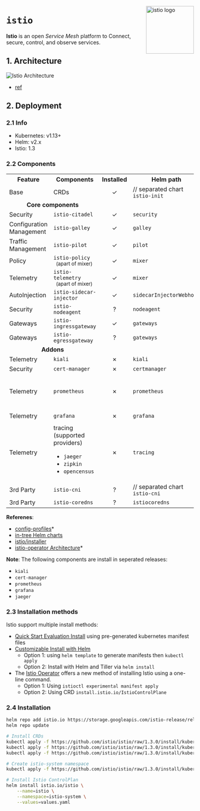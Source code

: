 <img src="https://istio.io/img/istio-bluelogo-whitebackground-unframed.svg"
    alt="istio logo"
    align="right" height="128"/>

`istio`
=======
**Istio** is an open *Service Mesh* platform to Connect, secure, control, and observe services.

## 1. Architecture
![Istio Architecture](https://istio.io/docs/concepts/what-is-istio/arch.svg)
* [ref](https://istio.io/docs/concepts/what-is-istio/#architecture)

## 2. Deployment
### 2.1 Info
* Kubernetes: v1.13+
* Helm: v2.x
* Istio: 1.3

### 2.2 Components
<table>
  <tr>
    <th>Feature</th>
    <th>Components</th>
    <th align="center">Installed</th>
    <th>Helm path</th>
    <th>Operator path</th>
  </tr>
  <tr>
    <td>Base</td>
    <td>CRDs</td>
    <td align="center">✓<br></td>
    <td>// separated chart</br><code>istio-init</code></td>
    <td><code>crds</code></td>
  </tr>
  <tr>
    <td colspan="2" align="center"><b>Core components</b></td>
    <td></td>
    <td></td>
    <td></td>
  </tr>
  <tr>
    <td>Security</td>
    <td><code>istio-citadel</code></td>
    <td align="center">✓<br></td>
    <td><code>security</code></td>
    <td><code>security/citadel</code></td>
  </tr>
  <tr>
    <td width="128">Configuration Management</td>
    <td><code>istio-galley</code></td>
    <td align="center">✓</td>
    <td><code>galley</code></td>
    <td><code>istio-control/istio-config</code></td>
  </tr>
  <tr>
    <td width="128">Traffic Management</td>
    <td><code>istio-pilot</code></td>
    <td align="center">✓</td>
    <td><code>pilot</code></td>
    <td><code>istio-control/istio-discovery</code></td>
  </tr>
  <tr>
    <td>Policy</td>
    <td>
        <code>istio-policy</code>
        </br>
        <sup> (apart of mixer)</sup>
    </td>
    <td align="center">✓</td>
    <td><code>mixer</code></td>
    <td><code>istio-policy</code></td>
  </tr>
  <tr>
    <td>Telemetry</td>
    <td>
        <code>istio-telemetry</code>
        </br>
        <sup> (apart of mixer)</sup>
    </td>
    <td align="center">✓</td>
    <td><code>mixer</code></td>
    <td><code>istio-telemetry/mixer-telemetry</code></td>
  </tr>
  <tr>
    <td>AutoInjection</td>
    <td><code>istio-sidecar-injector</code></td>
    <td align="center">✓</td>
    <td><code>sidecarInjectorWebhook</code></td>
    <td><code>istio-control/istio-autoinject</code></td>
  </tr>
  <tr>
    <td>Security</td>
    <td><code>istio-nodeagent</code></td>
    <td align="center">?</td>
    <td><code>nodeagent</code></td>
    <td><code>security/nodeagent</code></td>
  </tr>
  <tr>
    <td>Gateways</td>
    <td><code>istio-ingressgateway</code></td>
    <td align="center">✓</td>
    <td><code>gateways</code></td>
    <td><code>gateways/istio-ingress</code></td>
  </tr>
  <tr>
    <td>Gateways</td>
    <td><code>istio-egressgateway</code></td>
    <td align="center">?</td>
    <td><code>gateways</code></td>
    <td><code>gateways/istio-egress</code></td>
  </tr>
  <tr>
    <td colspan="2" align="center"><b>Addons</b></td>
    <td></td>
    <td></td>
    <td></td>
  </tr>
  <tr>
    <td>Telemetry</td>
    <td><code>kiali</code></td>
    <td align="center">✗</td>
    <td><code>kiali</code></td>
    <td><code>istio-telemetry/kiali</code></td>
  </tr>
  <tr>
    <td>Security</td>
    <td><code>cert-manager</code></td>
    <td align="center">✗</td>
    <td><code>certmanager</code></td>
    <td><code>security/certmanager</code></td>
  </tr>
  <tr>
    <td>Telemetry</td>
    <td><code>prometheus</code></td>
    <td align="center">✗</td>
    <td><code>prometheus</code></td>
    <td>
      * <code>istio-telemetry/prometheus</code>
      </br>
      * <code>istio-telemetry/prometheus-operator</code>
    </td>
  </tr>
  <tr>
    <td>Telemetry</td>
    <td><code>grafana</code></td>
    <td align="center">✗</td>
    <td><code>grafana</code></td>
    <td><code>istio-telemetry/grafana</code></td>
  </tr>
  <tr>
    <td>Telemetry</td>
    <td>
      tracing (supported providers)
      <ul>
        <li><code>jaeger</code></li>
        <li><code>zipkin</code></li>
        <li><code>opencensus</code></li>
      </ul>
    </td>
    <td align="center">✗</td>
    <td><code>tracing</code></td>
    <td><code>istio-telemetry/tracing</code></td>
  </tr>
  <tr>
    <td>3rd Party</td>
    <td><code>istio-cni</code></td>
    <td align="center">?</td>
    <td>// separated chart</br><code>istio-cni</code></td>
    <td><code>istio-cni</code></td>
  </tr>
  <tr>
    <td>3rd Party</td>
    <td><code>istio-coredns</code></td>
    <td align="center">?</td>
    <td><code>istiocoredns</code></td>
    <td><code>istiocoredns</code></td>
  </tr>
</table>

**Referenes**:
* [config-profiles](https://istio.io/docs/setup/additional-setup/config-profiles/)*
* [in-tree Helm charts](https://github.com/istio/istio/tree/1.3.0/install/kubernetes/helm)
* [istio/installer](https://github.com/istio/installer/tree/release-1.3)
* [istio-operator Architecture](https://github.com/istio/operator/blob/master/ARCHITECTURE.md)*

**Note**: The following components are install in seperated releases:
* `kiali`
* `cert-manager`
* `prometheus`
* `grafana`
* `jaeger`

### 2.3 Installation methods
Istio support multiple install methods:
* [Quick Start Evaluation Install](https://istio.io/docs/setup/install/kubernetes/) using pre-generated kubernetes manifest files
* [Customizable Install with Helm](https://istio.io/docs/setup/install/helm/)
  * Option 1: using `helm template` to generate manifests then `kubectl apply`
  * Option 2: Install with Helm and Tiller via `helm install`
* The [Istio Operator](https://istio.io/docs/setup/install/operator/) offers a new method of installing Istio using a one-line command.
  * Option 1: Using `istioctl experimental manifest apply`
  * Option 2: Using CRD `install.istio.io/IstioControlPlane`

### 2.4 Installation
```bash
helm repo add istio.io https://storage.googleapis.com/istio-release/releases/1.3.0/charts/
helm repo update

# Install CRDs
kubectl apply -f https://github.com/istio/istio/raw/1.3.0/install/kubernetes/helm/istio-init/files/crd-10.yaml
kubectl apply -f https://github.com/istio/istio/raw/1.3.0/install/kubernetes/helm/istio-init/files/crd-11.yaml
kubectl apply -f https://github.com/istio/istio/raw/1.3.0/install/kubernetes/helm/istio-init/files/crd-12.yaml

# Create istio-system namespace
kubectl apply -f https://github.com/istio/istio/raw/1.3.0/install/kubernetes/namespace.yaml

# Install Istio ControlPlan
helm install istio.io/istio \
    --name=istio \
    --namespace=istio-system \
    --values=values.yaml
```
